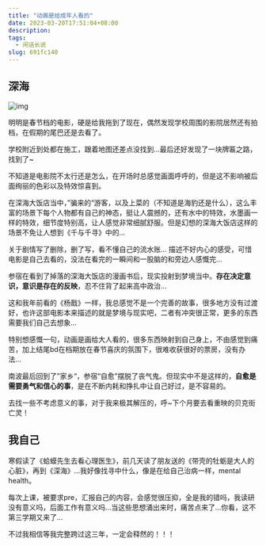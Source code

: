 ```yaml
---
title: "动画是给成年人看的"
date: 2023-03-20T17:51:04+08:00
description: 
tags:
  - 闲话长说
slug: 691fc140
---
```


## 深海

![img](htt://img1.doubanio.com/view/photo/l/public/p2886493287.webp)

明明是春节档的电影，硬是给我拖到了现在，偶然发现学校周围的影院居然还有拍档，在假期的尾巴还是去看了。

学校附近到处都在施工，跟着地图还差点没找到...最后还好发现了一块牌匾之路，找到了~

不知道是电影院不太行还是怎么，在开场时总感觉画面呼呼的，但是这不影响被后面绚丽的色彩以及特效惊喜到。

在深海大饭店当中，”骗来的“游客，以及上菜的（不知道是海豹还是什么），这么丰富的场景下每个人物都有自己的神态，挺让人震撼的，还有水中的特效，水墨画一样的特效，细节度特别高，让人感觉非常细腻舒服。但是幻想的深海大饭店这样的场景不免让人想到《千与千寻》中的...

关于剧情写了删除，删了写，看不懂自己的流水账... 描述不好内心的感受，可惜电影是自己去看的，没法在看完的一瞬间和一股脑的和旁边人感慨完...

参宿在看到了掉落的深海大饭店的漫画书后，现实投射到梦境当中。**存在决定意识，意识是存在的反映**，忍不住背了起来高中政治...

这和我年前看的《杨戬》一样，我总感觉不是一个完善的故事，很多地方没有过渡好，也许这部电影本来描述的就是梦境与现实吧，二者有冲突很正常，更多的东西需要我们自己去想象...

特别想感慨一句，动画是画给大人看的，很多东西映射到自己身上，不由感觉到痛苦，加上结尾bd在档期放在春节喜庆的氛围下，很难收获很好的票房，没有办法...

南波最后回到了”家乡“，参宿“自愈”摆脱了丧气鬼。但现实中不是这样的，**自愈是需要勇气和信心的事**，是在不断内耗和挣扎中让自己好过，是不容易的。

去找一些不考虑意义的事，对于我来极其解压的，呼~下个月要去看重映的贝克街亡灵！

## 我自己

寒假读了《蛤蟆先生去看心理医生》，前几天读了朋友送的《带壳的牡蛎是大人的心脏》，再到《深海》...我好像找寻中什么，像是在给自己治病一样，mental health。

每次上课，被要求pre，汇报自己的内容，会感觉很压抑，全是我的错吗，我读研没有意义吗，后面工作有意义吗...当这些思想涌出来时，痛苦点来了...你看，这不第三学期又来了...

不过我相信等我完整跨过这三年，一定会释然的！！！



